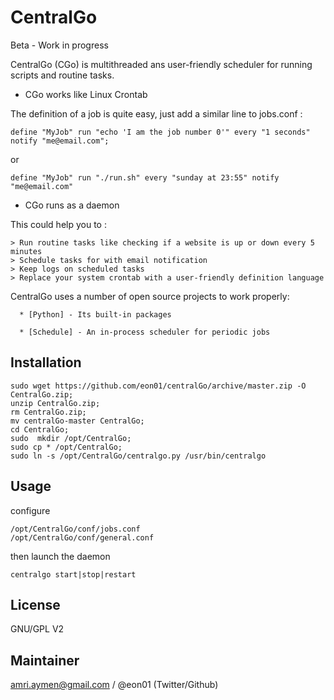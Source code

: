 # CentralGo


Beta - Work in progress

CentralGo (CGo) is multithreaded ans user-friendly scheduler for running scripts and routine tasks.
*   CGo works like Linux Crontab

The definition of a job is quite easy, just add a similar line to jobs.conf :    

    define "MyJob" run "echo 'I am the job number 0'" every "1 seconds" notify "me@email.com";

or        

    define "MyJob" run "./run.sh" every "sunday at 23:55" notify "me@email.com"

*   CGo runs as a daemon

This could help you to : 

    > Run routine tasks like checking if a website is up or down every 5 minutes
    > Schedule tasks for with email notification
    > Keep logs on scheduled tasks
    > Replace your system crontab with a user-friendly definition language
    
CentralGo uses a number of open source projects to work properly:
   
      * [Python] - Its built-in packages
   
      * [Schedule] - An in-process scheduler for periodic jobs

## Installation

    sudo wget https://github.com/eon01/centralGo/archive/master.zip -O CentralGo.zip; 
    unzip CentralGo.zip; 
    rm CentralGo.zip; 
    mv centralGo-master CentralGo; 
    cd CentralGo; 
    sudo  mkdir /opt/CentralGo;
    sudo cp * /opt/CentralGo; 
    sudo ln -s /opt/CentralGo/centralgo.py /usr/bin/centralgo

## Usage
configure

    /opt/CentralGo/conf/jobs.conf
    /opt/CentralGo/conf/general.conf

then launch the daemon

    centralgo start|stop|restart

## License
GNU/GPL V2


## Maintainer 
amri.aymen@gmail.com / @eon01 (Twitter/Github)
